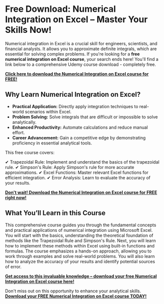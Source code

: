 # Free Download: Numerical Integration on Excel – Master Your Skills Now!

Numerical integration in Excel is a crucial skill for engineers, scientists, and financial analysts. It allows you to approximate definite integrals, which are essential for solving complex problems. If you're looking for a **free numerical integration on Excel course**, your search ends here! You'll find a link below to a comprehensive Udemy course download - completely free.

[**Click here to download the Numerical Integration on Excel course for FREE!**](https://udemywork.com/numerical-integration-on-excel)

## Why Learn Numerical Integration on Excel?

*   **Practical Application:** Directly apply integration techniques to real-world scenarios within Excel.
*   **Problem Solving:** Solve integrals that are difficult or impossible to solve analytically.
*   **Enhanced Productivity:** Automate calculations and reduce manual effort.
*   **Career Advancement:** Gain a competitive edge by demonstrating proficiency in essential analytical tools.

This free course covers:

✔ Trapezoidal Rule: Implement and understand the basics of the trapezoidal rule.
✔ Simpson's Rule: Apply Simpson's rule for more accurate approximations.
✔ Excel Functions: Master relevant Excel functions for efficient integration.
✔ Error Analysis: Learn to evaluate the accuracy of your results.

[**Don't wait! Download the Numerical Integration on Excel course for FREE right now!**](https://udemywork.com/numerical-integration-on-excel)

## What You’ll Learn in this Course

This comprehensive course guides you through the fundamental concepts and practical applications of numerical integration using Microsoft Excel. You will start with the basics, understanding the theoretical foundation of methods like the Trapezoidal Rule and Simpson's Rule. Next, you will learn how to implement these methods within Excel using built-in functions and formulas. The course emphasizes a hands-on approach, allowing you to work through examples and solve real-world problems. You will also learn how to analyze the accuracy of your results and identify potential sources of error.

[**Get access to this invaluable knowledge – download your free Numerical Integration on Excel course here!**](https://udemywork.com/numerical-integration-on-excel)

Don't miss out on this opportunity to enhance your analytical skills. **[Download your FREE Numerical Integration on Excel course TODAY!](https://udemywork.com/numerical-integration-on-excel)**
